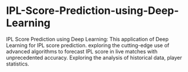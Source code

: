 # IPL-Score-Prediction-using-Deep-Learning
IPL Score Prediction using Deep Learning: This application of Deep Learning for IPL score prediction. exploring the cutting-edge use of advanced algorithms to forecast IPL score in live matches with unprecedented accuracy. Exploring the analysis of historical data, player statistics. 
